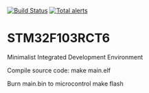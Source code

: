 [![Build Status](https://travis-ci.org/agamenmon/STM32F103RCT6.svg?branch=master)](https://travis-ci.org/agamenmon/STM32F103RCT6)
[![Total alerts](https://img.shields.io/lgtm/alerts/g/agamenmon/STM32F103RCT6.svg?logo=lgtm&logoWidth=18)](https://lgtm.com/projects/g/agamenmon/STM32F103RCT6/alerts/)
# STM32F103RCT6
Minimalist Integrated Development Environment

Compile source code:
	make main.elf

Burn main.bin to microcontrol
	make flash
